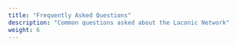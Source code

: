 ```yaml
---
title: "Frequently Asked Questions"
description: "Common questions asked about the Laconic Network"
weight: 6
---
```

